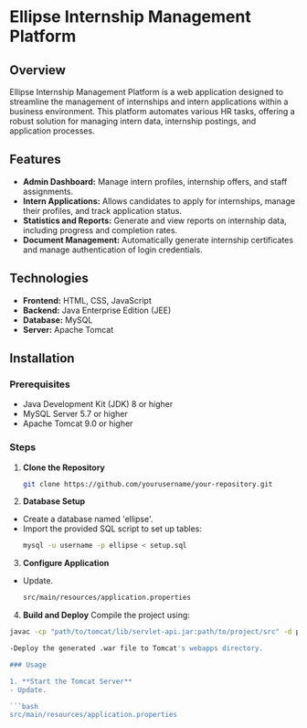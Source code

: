 # Ellipse Internship Management Platform

## Overview
Ellipse Internship Management Platform is a web application designed to streamline the management of internships and intern applications within a business environment. This platform automates various HR tasks, offering a robust solution for managing intern data, internship postings, and application processes.

## Features
- **Admin Dashboard:** Manage intern profiles, internship offers, and staff assignments.
- **Intern Applications:** Allows candidates to apply for internships, manage their profiles, and track application status.
- **Statistics and Reports:** Generate and view reports on internship data, including progress and completion rates.
- **Document Management:** Automatically generate internship certificates and manage authentication of login credentials.

## Technologies
- **Frontend:** HTML, CSS, JavaScript
- **Backend:** Java Enterprise Edition (JEE)
- **Database:** MySQL
- **Server:** Apache Tomcat

## Installation

### Prerequisites
- Java Development Kit (JDK) 8 or higher
- MySQL Server 5.7 or higher
- Apache Tomcat 9.0 or higher

### Steps
1. **Clone the Repository**
   ```bash
   git clone https://github.com/yourusername/your-repository.git

2. **Database Setup**
- Create a database named 'ellipse'.
- Import the provided SQL script to set up tables:
   ```bash
   mysql -u username -p ellipse < setup.sql

3. **Configure Application**
- Update.

   ```bash
   src/main/resources/application.properties

4.  **Build and Deploy**
Compile the project using:

   ```bash
   javac -cp "path/to/tomcat/lib/servlet-api.jar:path/to/project/src" -d path/to/project/build path/to/project/src/**/*.java

-Deploy the generated .war file to Tomcat's webapps directory.

### Usage

1. **Start the Tomcat Server**
- Update.

   ```bash
   src/main/resources/application.properties



